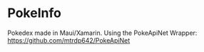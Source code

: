 # PokeInfo
Pokedex made in Maui/Xamarin.
Using the PokeApiNet Wrapper: https://github.com/mtrdp642/PokeApiNet

